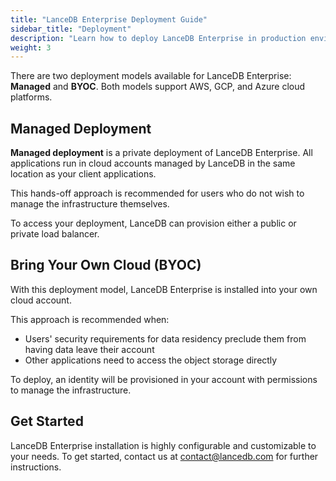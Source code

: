 ```yaml
---
title: "LanceDB Enterprise Deployment Guide"
sidebar_title: "Deployment"
description: "Learn how to deploy LanceDB Enterprise in production environments. Includes deployment options, configuration, and best practices for enterprise installations."
weight: 3
---
```


There are two deployment models available for LanceDB Enterprise: **Managed** and **BYOC**.
Both models support AWS, GCP, and Azure cloud platforms.

## Managed Deployment

**Managed deployment** is a private deployment of LanceDB Enterprise.
All applications run in cloud accounts managed by LanceDB in the same location as your client applications.

This hands-off approach is recommended for users who do not wish to manage the infrastructure themselves.

To access your deployment, LanceDB can provision either a public or private load balancer. 

## Bring Your Own Cloud (BYOC)

With this deployment model, LanceDB Enterprise is installed into your own cloud account.

This approach is recommended when:
- Users' security requirements for data residency preclude them from having data leave their account
- Other applications need to access the object storage directly

To deploy, an identity will be provisioned in your account with permissions to manage the infrastructure.

## Get Started

LanceDB Enterprise installation is highly configurable and customizable to your needs.
To get started, contact us at [contact@lancedb.com](mailto:contact@lancedb.com) for further instructions.

